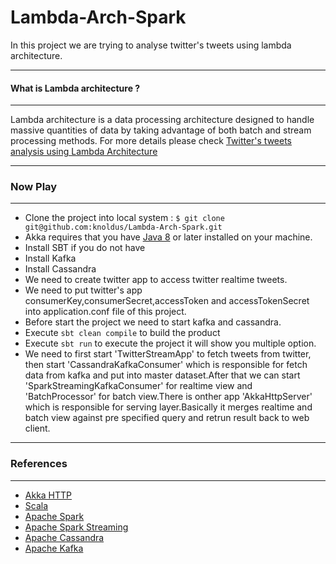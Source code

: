 # Lambda-Arch-Spark
In this project we are trying to analyse twitter's tweets using lambda architecture.

-----------------------------------------------------------------------
#### What is Lambda architecture ?
-----------------------------------------------------------------------
Lambda architecture is a data processing architecture designed to handle massive quantities of data by taking advantage of both batch and stream processing methods.
For more details please check [Twitter's tweets analysis using Lambda Architecture](https://blog.knoldus.com/2017/01/31/twitters-tweets-analysis-using-lambda-architecture/)

-----------------------------------------------------------------------
### Now Play
-----------------------------------------------------------------------
* Clone the project into local system : `$ git clone git@github.com:knoldus/Lambda-Arch-Spark.git` 
* Akka requires that you have [Java 8](http://www.oracle.com/technetwork/java/javase/downloads/index.html) or later installed   on your machine.
* Install SBT if you do not have
* Install Kafka
* Install Cassandra
* We need to create twitter app to access twitter realtime tweets.
* We need to put twitter's app consumerKey,consumerSecret,accessToken and accessTokenSecret into application.conf file of       this   project.
* Before start the project we need to start kafka and cassandra.
* Execute `sbt clean compile` to build the product
* Execute `sbt run` to execute the project it will show you multiple option.
* We need to  first start 'TwitterStreamApp' to fetch tweets from twitter, then start 'CassandraKafkaConsumer' which is         responsible for fetch data from kafka and put into master dataset.After that we can start 'SparkStreamingKafkaConsumer' for   realtime view and 'BatchProcessor' for batch view.There is onther app 'AkkaHttpServer' which is responsible for serving       layer.Basically it merges realtime and batch view against pre specified query and retrun result back to web client.

-----------------------------------------------------------------------
### References
-----------------------------------------------------------------------
* [Akka HTTP](http://doc.akka.io/docs/akka/2.4.7/scala/http/index.html)
* [Scala](http://scala-lang.org/)
* [Apache Spark](http://spark.apache.org/)
* [Apache Spark Streaming](http://spark.apache.org/docs/latest/streaming-programming-guide.html)
* [Apache Cassandra](http://cassandra.apache.org/)
* [Apache Kafka](https://kafka.apache.org/)
